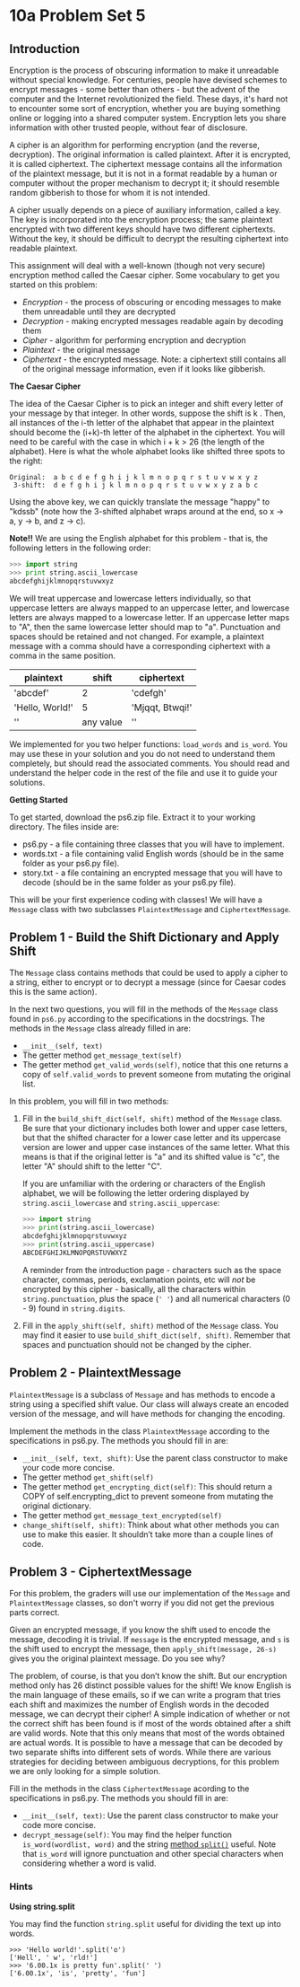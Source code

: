 # 10a Problem Set 5

## Introduction

Encryption is the process of obscuring information to make it unreadable without special knowledge. For centuries, people have devised schemes to encrypt messages - some better than others - but the advent of the computer and the Internet revolutionized the field. These days, it's hard not to encounter some sort of encryption, whether you are buying something online or logging into a shared computer system. Encryption lets you share information with other trusted people, without fear of disclosure.

A cipher is an algorithm for performing encryption (and the reverse, decryption). The original information is called plaintext. After it is encrypted, it is called ciphertext. The ciphertext message contains all the information of the plaintext message, but it is not in a format readable by a human or computer without the proper mechanism to decrypt it; it should resemble random gibberish to those for whom it is not intended.

A cipher usually depends on a piece of auxiliary information, called a key. The key is incorporated into the encryption process; the same plaintext encrypted with two different keys should have two different ciphertexts. Without the key, it should be difficult to decrypt the resulting ciphertext into readable plaintext.

This assignment will deal with a well-known (though not very secure) encryption method called the Caesar cipher. Some vocabulary to get you started on this problem:

- *Encryption* - the process of obscuring or encoding messages to make them unreadable until they are decrypted
- *Decryption* - making encrypted messages readable again by decoding them
- *Cipher* - algorithm for performing encryption and decryption
- *Plaintext* - the original message
- *Ciphertext* - the encrypted message. Note: a ciphertext still contains all of the original message information, even if it looks like gibberish.

**The Caesar Cipher**

The idea of the Caesar Cipher is to pick an integer and shift every letter of your message by that integer. In other words, suppose the shift is k . Then, all instances of the i-th letter of the alphabet that appear in the plaintext should become the (i+k)-th letter of the alphabet in the ciphertext. You will need to be careful with the case in which i + k > 26 (the length of the alphabet). Here is what the whole alphabet looks like shifted three spots to the right:

```
Original:  a b c d e f g h i j k l m n o p q r s t u v w x y z
 3-shift:  d e f g h i j k l m n o p q r s t u v w x y z a b c
```

Using the above key, we can quickly translate the message "happy" to "kdssb" (note how the 3-shifted alphabet wraps around at the end, so x -> a, y -> b, and z -> c).

**Note!!** We are using the English alphabet for this problem - that is, the following letters in the following order:

```python
>>> import string
>>> print string.ascii_lowercase
abcdefghijklmnopqrstuvwxyz
```

We will treat uppercase and lowercase letters individually, so that uppercase letters are always mapped to an uppercase letter, and lowercase letters are always mapped to a lowercase letter. If an uppercase letter maps to "A", then the same lowercase letter should map to "a". Punctuation and spaces should be retained and not changed. For example, a plaintext message with a comma should have a corresponding ciphertext with a comma in the same position.

| plaintext | shift | ciphertext |
| --- | --- | --- |
| 'abcdef' | 2 | 'cdefgh' |
| 'Hello, World!' | 5 | 'Mjqqt, Btwqi!' |
| '' | any value | '' |

We implemented for you two helper functions: `load_words` and `is_word`. You may use these in your solution and you do not need to understand them completely, but should read the associated comments. You should read and understand the helper code in the rest of the file and use it to guide your solutions.

**Getting Started**

To get started, download the ps6.zip file. Extract it to your working directory. The files inside are:

- ps6.py - a file containing three classes that you will have to implement.
- words.txt - a file containing valid English words (should be in the same folder as your ps6.py file).
- story.txt - a file containing an encrypted message that you will have to decode (should be in the same folder as your ps6.py file).

This will be your first experience coding with classes! We will have a `Message` class with two subclasses `PlaintextMessage` and `CiphertextMessage`.

## **Problem 1 - Build the Shift Dictionary and Apply Shift**

The `Message` class contains methods that could be used to apply a cipher to a string, either to encrypt or to decrypt a message (since for Caesar codes this is the same action).

In the next two questions, you will fill in the methods of the `Message` class found in `ps6.py` according to the specifications in the docstrings. The methods in the `Message` class already filled in are:

- `__init__(self, text)`
- The getter method `get_message_text(self)`
- The getter method `get_valid_words(self)`, notice that this one returns a copy of `self.valid_words` to prevent someone from mutating the original list.

In this problem, you will fill in two methods:

1. Fill in the `build_shift_dict(self, shift)` method of the `Message` class. Be sure that your dictionary includes both lower and upper case letters, but that the shifted character for a lower case letter and its uppercase version are lower and upper case instances of the same letter. What this means is that if the original letter is "a" and its shifted value is "c", the letter "A" should shift to the letter "C".
    
    If you are unfamiliar with the ordering or characters of the English alphabet, we will be following the letter ordering displayed by `string.ascii_lowercase` and `string.ascii_uppercase`:
    
    ```python
    >>> import string
    >>> print(string.ascii_lowercase)
    abcdefghijklmnopqrstuvwxyz
    >>> print(string.ascii_uppercase)
    ABCDEFGHIJKLMNOPQRSTUVWXYZ
    ```
    
    A reminder from the introduction page - characters such as the space character, commas, periods, exclamation points, etc will *not* be encrypted by this cipher - basically, all the characters within `string.punctuation`, plus the space (`' '`) and all numerical characters (0 - 9) found in `string.digits`.
    
2. Fill in the `apply_shift(self, shift)` method of the `Message` class. You may find it easier to use `build_shift_dict(self, shift)`. Remember that spaces and punctuation should not be changed by the cipher.

## **Problem 2 - PlaintextMessage**

`PlaintextMessage` is a subclass of `Message` and has methods to encode a string using a specified shift value. Our class will always create an encoded version of the message, and will have methods for changing the encoding.

Implement the methods in the class `PlaintextMessage` according to the specifications in ps6.py. The methods you should fill in are:

- `__init__(self, text, shift)`: Use the parent class constructor to make your code more concise.
- The getter method `get_shift(self)`
- The getter method `get_encrypting_dict(self)`: This should return a COPY of self.encrypting_dict to prevent someone from mutating the original dictionary.
- The getter method `get_message_text_encrypted(self)`
- `change_shift(self, shift)`: Think about what other methods you can use to make this easier. It shouldn’t take more than a couple lines of code.

## **Problem 3 - CiphertextMessage**

For this problem, the graders will use our implementation of the `Message` and `PlaintextMessage` classes, so don't worry if you did not get the previous parts correct.

Given an encrypted message, if you know the shift used to encode the message, decoding it is trivial. If `message` is the encrypted message, and `s` is the shift used to encrypt the message, then `apply_shift(message, 26-s)` gives you the original plaintext message. Do you see why?

The problem, of course, is that you don’t know the shift. But our encryption method only has 26 distinct possible values for the shift! We know English is the main language of these emails, so if we can write a program that tries each shift and maximizes the number of English words in the decoded message, we can decrypt their cipher! A simple indication of whether or not the correct shift has been found is if most of the words obtained after a shift are valid words. Note that this only means that most of the words obtained are actual words. It is possible to have a message that can be decoded by two separate shifts into different sets of words. While there are various strategies for deciding between ambiguous decryptions, for this problem we are only looking for a simple solution.

Fill in the methods in the class `CiphertextMessage` acording to the specifications in ps6.py. The methods you should fill in are:

- `__init__(self, text)`: Use the parent class constructor to make your code more concise.
- `decrypt_message(self)`: You may find the helper function `is_word(wordlist, word)` and the string [method `split()`](https://docs.python.org/3/library/stdtypes.html#str.split) useful. Note that `is_word` will ignore punctuation and other special characters when considering whether a word is valid.

### **Hints**

**Using string.split**

You may find the function `string.split` useful for dividing the text up into words.

```
>>> 'Hello world!'.split('o')
['Hell', ' w', 'rld!']
>>> '6.00.1x is pretty fun'.split(' ')
['6.00.1x', 'is', 'pretty', 'fun']
```